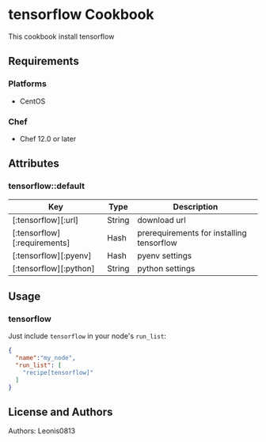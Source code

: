 # tensorflow Cookbook

This cookbook install tensorflow

## Requirements

### Platforms

- CentOS

### Chef

- Chef 12.0 or later

## Attributes

### tensorflow::default

|Key                         |Type  |Description                              |
|----------------------------|------|-----------------------------------------|
|[:tensorflow][:url]         |String|download url                             |
|[:tensorflow][:requirements]|Hash  |prerequirements for installing tensorflow|
|[:tensorflow][:pyenv]       |Hash  |pyenv settings                           |
|[:tensorflow][:python]      |String|python settings                          |

## Usage

### tensorflow

Just include `tensorflow` in your node's `run_list`:

```json
{
  "name":"my_node",
  "run_list": [
    "recipe[tensorflow]"
  ]
}
```

## License and Authors

Authors: Leonis0813
